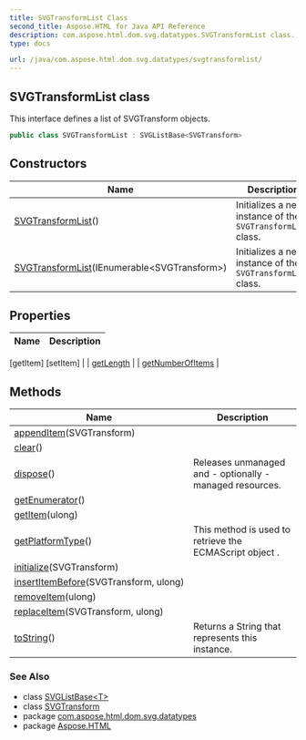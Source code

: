 ```yaml
---
title: SVGTransformList Class
second_title: Aspose.HTML for Java API Reference
description: com.aspose.html.dom.svg.datatypes.SVGTransformList class. This interface defines a list of SVGTransform objects
type: docs

url: /java/com.aspose.html.dom.svg.datatypes/svgtransformlist/
---
```

## SVGTransformList class

This interface defines a list of SVGTransform objects.

```java
public class SVGTransformList : SVGListBase<SVGTransform>
```

## Constructors

| Name | Description |
| --- | --- |
| [SVGTransformList](svgtransformlist/#constructor)() | Initializes a new instance of the `SVGTransformList` class. |
| [SVGTransformList](svgtransformlist/#constructor_1)(IEnumerable&lt;SVGTransform&gt;) | Initializes a new instance of the `SVGTransformList` class. |

## Properties

| Name | Description |
| --- | --- |
[getItem]
[setItem]  |
| [getLength](../../com.aspose.html.dom.svg.collections/svglistbase-1/length/)  |
| [getNumberOfItems](../../com.aspose.html.dom.svg.collections/svglistbase-1/numberofitems/)  |

## Methods

| Name | Description |
| --- | --- |
| [appendItem](../../com.aspose.html.dom.svg.collections/svglistbase-1/appenditem/)(SVGTransform) |  |
| [clear](../../com.aspose.html.dom.svg.collections/svglistbase-1/clear/)() |  |
| [dispose](../../com.aspose.html.dom.svg.datatypes/svgvaluetype/dispose/)() | Releases unmanaged and - optionally - managed resources. |
| [getEnumerator](../../com.aspose.html.dom.svg.collections/svglistbase-1/getenumerator/)() |  |
| [getItem](../../com.aspose.html.dom.svg.collections/svglistbase-1/getitem/)(ulong) |  |
| [getPlatformType](../../com.aspose.html.dom/domobject/getplatformtype/)() | This method is used to retrieve the ECMAScript object . |
| [initialize](../../com.aspose.html.dom.svg.collections/svglistbase-1/initialize/)(SVGTransform) |  |
| [insertItemBefore](../../com.aspose.html.dom.svg.collections/svglistbase-1/insertitembefore/)(SVGTransform, ulong) |  |
| [removeItem](../../com.aspose.html.dom.svg.collections/svglistbase-1/removeitem/)(ulong) |  |
| [replaceItem](../../com.aspose.html.dom.svg.collections/svglistbase-1/replaceitem/)(SVGTransform, ulong) |  |
| [toString](../../com.aspose.html.dom.svg.datatypes/svgtransformlist/toString/)() | Returns a String that represents this instance. |

### See Also

* class [SVGListBase&lt;T&gt;](../../com.aspose.html.dom.svg.collections/svglistbase-1/)
* class [SVGTransform](../svgtransform/)
* package [com.aspose.html.dom.svg.datatypes](../../com.aspose.html.dom.svg.datatypes/)
* package [Aspose.HTML](../../)
